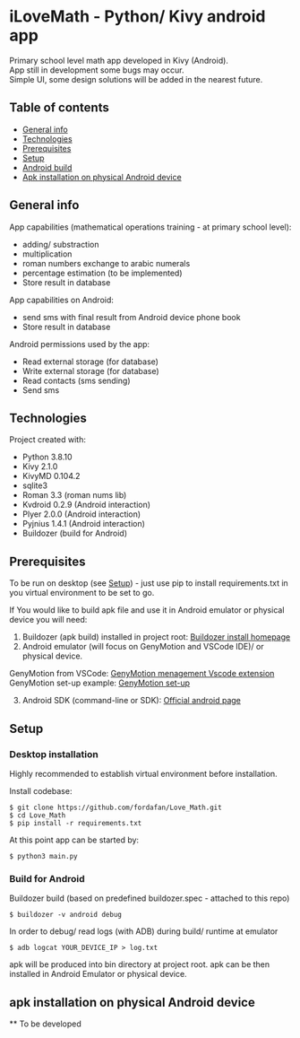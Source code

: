 <h1>iLoveMath - Python/ Kivy android app</h1>

Primary school level math app developed in Kivy (Android).<br>
App still in development some bugs may occur.<br>
Simple UI, some design solutions will be added in the nearest future.

## Table of contents

* [General info](#general-info)
* [Technologies](#technologies)
* [Prerequisites](#prerequisites)
* [Setup](#setup)
* [Android build](#build-for-android)
* [Apk installation on physical Android device](#apk-installation-on-physical-android-device)

## General info

App capabilities (mathematical operations training - at primary school level):

* adding/ substraction
* multiplication
* roman numbers exchange to arabic numerals
* percentage estimation (to be implemented)
* Store result in database

App capabilities on Android:

* send sms with final result from Android device phone book
* Store result in database

Android permissions used by the app:

* Read external storage (for database)
* Write external storage (for database)
* Read contacts (sms sending)
* Send sms

## Technologies

Project created with:

* Python 3.8.10
* Kivy 2.1.0
* KivyMD 0.104.2
* sqlite3
* Roman 3.3 (roman nums lib)
* Kvdroid 0.2.9 (Android interaction)
* Plyer 2.0.0 (Android interaction)
* Pyjnius 1.4.1 (Android interaction)
* Buildozer (build for Android)

## Prerequisites

To be run on desktop (see [Setup](#setup)) - just use pip to install requirements.txt in you virtual environment to be set to go.

If You would like to build apk file and use it in Android emulator or physical device you will need:

1. Buildozer (apk build) installed in project root: [Buildozer install homepage](https://buildozer.readthedocs.io/en/latest/installation.html#targeting-android "Install buildozer")
2. Android emulator (will focus on GenyMotion and VSCode IDE)/ or physical device.

GenyMotion from VSCode: [GenyMotion menagement Vscode extension](https://marketplace.visualstudio.com/items?itemName=abehrad.genymotion "VScode extension for Genymotion") <br>
GenyMotion set-up example: [GenyMotion set-up](https://www.geeksforgeeks.org/how-to-set-up-an-emulator-for-vscode/ "Genymotion set-up")

3. Android SDK (command-line or SDK): [Official android page](https://developer.android.com/studio?gclid=CjwKCAjw4c-ZBhAEEiwAZ105RSs6r2rFBNJZ_ZdxBh770jI-Z7U3sGCoxOkg7Fa0-KcQfB-HP8E7EhoC6q4QAvD_BwE&gclsrc=aw.ds "Android SDK") 

## Setup

### Desktop installation

Highly recommended to establish virtual environment before installation.

Install codebase:

```
$ git clone https://github.com/fordafan/Love_Math.git
$ cd Love_Math
$ pip install -r requirements.txt
```

At this point app can be started by:

```
$ python3 main.py
```


### Build for Android

Buildozer build (based on predefined buildozer.spec - attached to this repo)

```
$ buildozer -v android debug
```

In order to debug/ read logs (with ADB) during build/ runtime at emulator

```
$ adb logcat YOUR_DEVICE_IP > log.txt
```

apk will be produced into bin directory at project root.
apk can be then installed in Android Emulator or physical device.

## apk installation on physical Android device

** To be developed